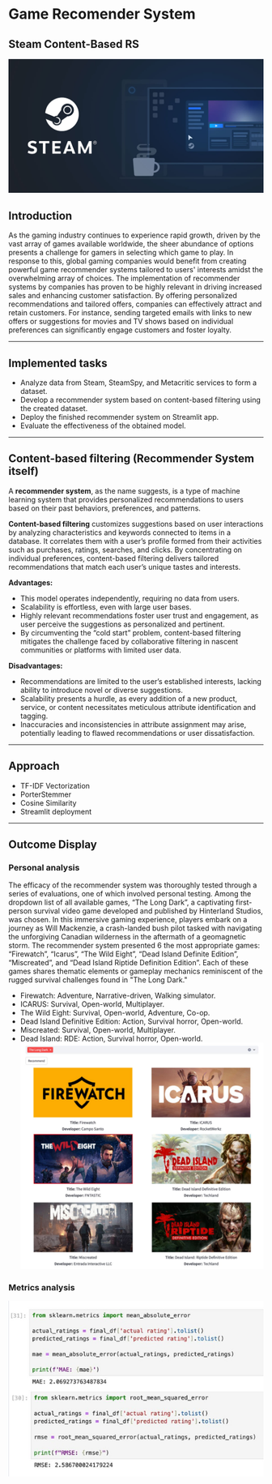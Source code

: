# Game Recomender System
## Steam Content-Based RS
![intro](images/social-og.jpg)

## Introduction
As the gaming industry continues to experience rapid growth, driven by the vast array of games available worldwide, the sheer abundance of options presents a challenge for gamers in selecting which game to play. In response to this, global gaming companies would benefit from creating powerful game recommender systems tailored to users' interests amidst the overwhelming array of choices. 
The implementation of recommender systems by companies has proven to be highly relevant in driving increased sales and enhancing customer satisfaction. By offering personalized recommendations and tailored offers, companies can effectively attract and retain customers. For instance, sending targeted emails with links to new offers or suggestions for movies and TV shows based on individual preferences can significantly engage customers and foster loyalty.
____

## Implemented tasks
+ Analyze data from Steam, SteamSpy, and Metacritic services to form a dataset.
+ Develop a recommender system based on content-based filtering using the created dataset.
+ Deploy the finished recommender system on Streamlit app.
+ Evaluate the effectiveness of the obtained model.
____

## Content-based filtering (Recommender System itself)
A **recommender system**, as the name suggests, is a type of machine learning system that provides personalized recommendations to users based on their past behaviors, preferences, and patterns.

**Content-based filtering** customizes suggestions based on user interactions by analyzing characteristics and keywords connected to items in a database. It correlates them with a user’s profile formed from their activities such as purchases, ratings, searches, and clicks. By concentrating on individual preferences, content-based filtering delivers tailored recommendations that match each user’s unique tastes and interests.

**Advantages:**
+ This model operates independently, requiring no data from users.
+ Scalability is effortless, even with large user bases.
+ Highly relevant recommendations foster user trust and engagement, as user perceive the suggestions as personalized and pertinent.
+ By circumventing the “cold start” problem, content-based filtering mitigates the challenge faced by collaborative filtering in nascent communities or platforms with limited user data.

**Disadvantages:**
+ Recommendations are limited to the user’s established interests, lacking ability to introduce novel or diverse suggestions.
+ Scalability presents a hurdle, as every addition of a new product, service, or content necessitates meticulous attribute identification and tagging.
+ Inaccuracies and inconsistencies in attribute assignment may arise, potentially leading to flawed recommendations or user dissatisfaction.
____

## Approach
+ TF-IDF Vectorization
+ PorterStemmer
+ Cosine Similarity
+ Streamlit deployment
____

## Outcome Display
### Personal analysis 
The efficacy of the recommender system was thoroughly tested through a series of evaluations, one of which involved personal testing. Among the dropdown list of all available games, “The Long Dark”, a captivating first-person survival video game developed and published by Hinterland Studios, was chosen. In this immersive gaming experience, players embark on a journey as Will Mackenzie, a crash-landed bush pilot tasked with navigating the unforgiving Canadian wilderness in the aftermath of a geomagnetic storm.
The recommender system presented 6 the most appropriate games: “Firewatch”, “Icarus”, “The Wild Eight”, “Dead Island Definite Edition”, “Miscreated”, and “Dead Island Riptide Definition Edition”. Each of these games shares thematic elements or gameplay mechanics reminiscent of the rugged survival challenges found in "The Long Dark."
- Firewatch: Adventure, Narrative-driven, Walking simulator.
- ICARUS: Survival, Open-world, Multiplayer.
- The Wild Eight: Survival, Open-world, Adventure, Co-op.
- Dead Island Definitive Edition: Action, Survival horror, Open-world.
- Miscreated: Survival, Open-world, Multiplayer.
- Dead Island: RDE: Action, Survival horror, Open-world.
![result](images/result.jpg)

### Metrics analysis 
![metrics](images/metrics.png)
